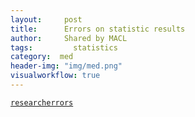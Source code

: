 ```yaml
---
layout:     post
title:      Errors on statistic results
author:     Shared by MACL
tags: 		  statistics
category:  med
header-img: "img/med.png"
visualworkflow: true
---
```

[`researcherrors`](http://journals.plos.org/plosmedicine/article?id=10.1371/journal.pmed.0020124/)
